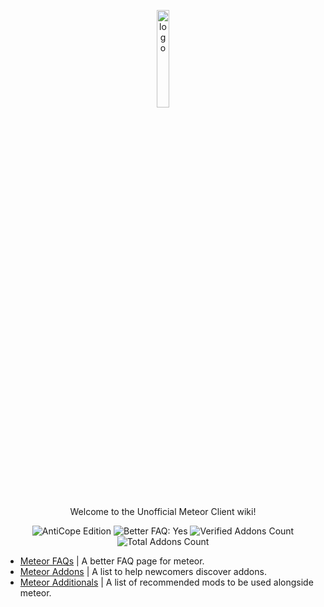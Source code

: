 <!-- START doctoc generated TOC please keep comment here to allow auto update -->
<!-- DON'T EDIT THIS SECTION, INSTEAD RE-RUN doctoc TO UPDATE -->



<!-- END doctoc generated TOC please keep comment here to allow auto update -->

<p align="center">
  <img src="https://avatars.githubusercontent.com/u/88768753?s=200&v=4" alt="logo" width="20%"/>
</p>
<p align="center">
  Welcome to the Unofficial Meteor Client wiki!
</p>
<div align="center">  
  <img src="https://img.shields.io/badge/AntiCope-Edition-orange" alt="AntiCope Edition">
  <img src="https://img.shields.io/badge/Better%20FAQ%20page-Yes-green" alt="Better FAQ: Yes">
  <img src="https://img.shields.io/badge/Verified%20Addons-9-green" alt="Verified Addons Count">
  <img src="https://img.shields.io/badge/Total%20Addons-30-green" alt="Total Addons Count">
</div>
<p> </p>

- [Meteor FAQs](/MeteorFAQs.md) | A better FAQ page for meteor.
- [Meteor Addons](/MeteorAddons.md) | A list to help newcomers discover addons. 
- [Meteor Additionals](/MeteorAdditionals.md) | A list of recommended mods to be used alongside meteor.
